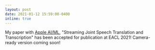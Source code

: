 ```yaml
---
layout: post
date: 2021-01-12 15:59:00-0400
inline: true
---
```


My paper with [Apple AI/ML](https://machinelearning.apple.com/machine-learning-areas-at-apple.html), "Streaming  Joint Speech Translation and Transcription" has been accepted for publication at EACL 2021! Camera-ready version coming soon!